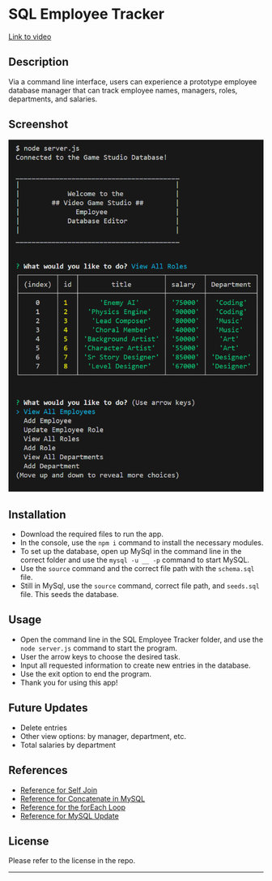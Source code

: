 # SQL Employee Tracker

[Link to video]()

## Description
Via a command line interface, users can experience a prototype employee database manager that can track employee names, managers, roles, departments, and salaries. 

## Screenshot
![App Screenshot](./images/sql-tracker-screenshot.PNG)

## Installation
* Download the required files to run the app. 
* In the console, use the `npm i` command to install the necessary modules. 
* To set up the database, open up MySql in the command line in the correct folder and use the `mysql -u __ -p` command to start MySQL. 
* Use the `source` command and the correct file path with the `schema.sql` file.
* Still in MySql, use the `source` command, correct file path, and `seeds.sql` file. This seeds the database.

## Usage
* Open the command line in the SQL Employee Tracker folder, and use the `node server.js` command to start the program.
* User the arrow keys to choose the desired task. 
* Input all requested information to create new entries in the database.
* Use the exit option to end the program. 
* Thank you for using this app!

## Future Updates
* Delete entries
* Other view options: by manager, department, etc. 
* Total salaries by department

## References
* [Reference for Self Join](https://learnsql.com/blog/what-is-self-join-sql/)
* [Reference for Concatenate in MySQL](https://www.w3schools.com/sql/trysqlserver.asp?filename=trysql_func_sqlserver_concat_ws2)
* [Reference for the forEach Loop](https://developer.mozilla.org/en-US/docs/Web/JavaScript/Reference/Global_Objects/Array/forEach)
* [Reference for MySQL Update](https://www.w3schools.com/mysql/mysql_update.asp)

## License
Please refer to the license in the repo.

- - -
